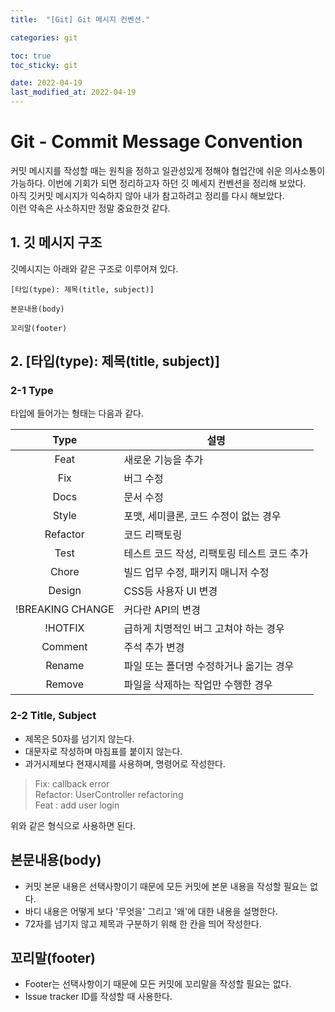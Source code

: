 ```yaml
---
title:  "[Git] Git 메시지 컨벤션."

categories: git

toc: true
toc_sticky: git

date: 2022-04-19
last_modified_at: 2022-04-19
---
```


# Git - Commit Message Convention

커밋 메시지를 작성할 때는 원칙을 정하고 일관성있게 정해야 협업간에 쉬운 의사소통이 가능하다. 이번에 기회가 되면 정리하고자 하던 깃 메세지 컨벤션을 정리해 보았다.  
아직 깃커밋 메시지가 익숙하지 않아 내가 참고하려고 정리를 다시 해보았다.  
이런 약속은 사소하지만 정말 중요한것 같다.

## 1. 깃 메시지 구조

깃메시지는 아래와 같은 구조로 이루어져 있다.

```text
[타입(type): 제목(title, subject)]

본문내용(body)

꼬리말(footer)
```

## 2. [타입(type): 제목(title, subject)]

### 2-1 Type

타입에 들어가는 형태는 다음과 같다.

|       Type        | 설명                         |
|:-----------------:|----------------------------|
|       Feat        | 새로운 기능을 추가                 |
|        Fix        | 버그 수정                      |
|       Docs        | 문서 수정                      |
|       Style       | 포맷, 세미클론, 코드 수정이 없는 경우     |
|     Refactor      | 코드 리팩토링                    |
|       Test        | 테스트 코드 작성, 리팩토링 테스트 코드 추가  |
|       Chore       | 빌드 업무 수정, 패키지 매니저 수정       |
|      Design       | CSS등 사용자 UI 변경             |
| !BREAKING CHANGE  | 커다란 API의 변경                |
|      !HOTFIX      | 급하게 치명적인 버그 고쳐야 하는 경우      |
|      Comment      | 주석 추가 변경                   |
|      Rename       | 파일 또는 폴더명 수정하거나 옮기는 경우     |
|      Remove       | 파일을 삭제하는 작업만 수행한 경우        |

### 2-2 Title, Subject

- 제목은 50자를 넘기지 않는다.
- 대문자로 작성하며 마침표를 붙이지 않는다.
- 과거시제보다 현재시제를 사용하며, 명령어로 작성한다.

> Fix: callback error  
> Refactor: UserController refactoring  
> Feat : add user login   

위와 같은 형식으로 사용하면 된다.

## 본문내용(body)

- 커밋 본문 내용은 선택사항이기 때문에 모든 커밋에 본문 내용을 작성할 필요는 없다.
- 바디 내용은 어떻게 보다 '무엇을' 그리고 '왜'에 대한 내용을 설명한다.
- 72자를 넘기지 않고 제목과 구분하기 위해 한 칸을 띄어 작성한다.

## 꼬리말(footer)

- Footer는 선택사항이기 때문에 모든 커밋에 꼬리말을 작성할 필요는 없다.
- Issue tracker ID를 작성할 때 사용한다.

